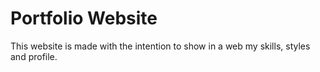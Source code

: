 # Portfolio Website

This website is made with the intention to show in a web my skills, styles and profile.